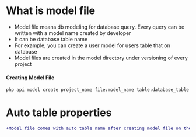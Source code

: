 # What is model file
* Model file means db modeling for database query. Every query can be written with a model name created by developer
* It can be database table name
* For example; you can create a user model for users table that on database
* Model files are created in the model directory under versioning of every project



#### Creating Model File

```
php api model create project_name file:model_name table:database_table

```

# Auto table properties
```diff
+Model file comes with auto table name after creating model file on the terminal
```
